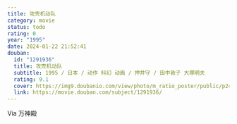 ```yaml
---
title: 攻壳机动队
category: movie
status: todo
rating: 0
year: "1995"
date: 2024-01-22 21:52:41
douban:
  id: "1291936"
  title: 攻壳机动队
  subtitle: 1995 / 日本 / 动作 科幻 动画 / 押井守 / 田中敦子 大塚明夫
  rating: 9.1
  cover: https://img9.doubanio.com/view/photo/m_ratio_poster/public/p2446408045.jpg
  link: https://movie.douban.com/subject/1291936/
---
```


Via 万神殿